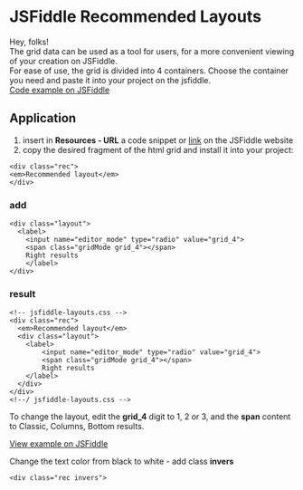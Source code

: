 # JSFiddle Recommended Layouts

Hey, folks!  
The grid data can be used as a tool for users, for a more convenient viewing of your creation on JSFiddle.  
For ease of use, the grid is divided into 4 containers. Choose the container you need and paste it into your project on the jsfiddle.  
[Code example on JSFiddle][id1]

## Application

1. insert in **Resources - URL** a code snippet or [link][id2] on the JSFiddle website
2. copy the desired fragment of the html grid and install it into your project:  
>
    <div class="rec">
    <em>Recommended layout</em>
    </div>
### add  
>
    <div class="layout">
      <label>
        <input name="editor_mode" type="radio" value="grid_4">
        <span class="gridMode grid_4"></span>
        Right results
        </label>
    </div>
### result
>
    <!-- jsfiddle-layouts.css -->
    <div class="rec">
      <em>Recommended layout</em>
      <div class="layout">
        <label>
            <input name="editor_mode" type="radio" value="grid_4">
            <span class="gridMode grid_4"></span>
            Right results
        </label>
      </div>
    </div>
    <!--/ jsfiddle-layouts.css -->

To change the layout, edit the **grid_4** digit to 1, 2 or 3, and the **span** content to Classic, Columns, Bottom results.

[View example on JSFiddle][id3]

Change the text color from black to white - add class **invers**
>
    <div class="rec invers">

[id1]: https://jsfiddle.net/madeas/ouLehk70/ "Code example on JSFiddle"
[id2]: https://madeas.ru/css/jsfiddle-layouts.css "jsfiddle-layouts.css"
[id3]: https://jsfiddle.net/madeas/q2p2ydk6/ "Full example on JSFiddle"
